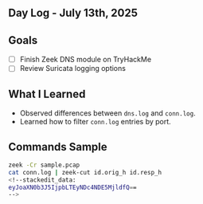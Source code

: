 ## Day Log - July 13th, 2025

## Goals
- [ ] Finish Zeek DNS module on TryHackMe
- [ ] Review Suricata logging options

## What I Learned
- Observed differences between `dns.log` and `conn.log`.
- Learned how to filter `conn.log` entries by port.

## Commands Sample
```bash
zeek -Cr sample.pcap
cat conn.log | zeek-cut id.orig_h id.resp_h
<!--stackedit_data:
eyJoaXN0b3J5IjpbLTEyNDc4NDE5MjldfQ==
-->